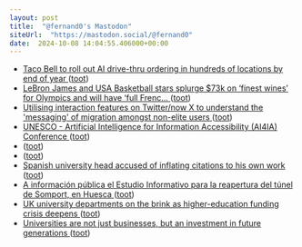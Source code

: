 ```yaml
---
layout: post
title:  "@fernand0's Mastodon"
siteUrl:  "https://mastodon.social/@fernand0"
date:  2024-10-08 14:04:55.406000+00:00
---
```

*  [Taco Bell to roll out AI drive-thru ordering in hundreds of locations by end of year ](https://www.cnbc.com/2024/07/31/taco-bell-to-roll-out-ai-drive-thru-ordering-in-hundreds-of-locations.htm) ([toot](https://mastodon.social/@fernand0/113272179615538537))
*  [LeBron James and USA Basketball stars splurge $73k on ‘finest wines’ for Olympics and will have ‘full Frenc... ](https://www.the-sun.com/sport/12032650/lebron-james-team-usa-basketball-paris-olympics-wine) ([toot](https://mastodon.social/@fernand0/113271581937457547))
*  [Utilising interaction features on Twitter/now X to understand the 'messaging' of migration amongst non-elite users ](https://firstmonday.org/ojs/index.php/fm/article/download/13735/1165) ([toot](https://mastodon.social/@fernand0/113271241449902058))
*  [UNESCO - Artificial Intelligence for Information Accessibility (AI4IA) Conference   ](https://ai4iaconference.com/) ([toot](https://mastodon.social/@fernand0/113271002882501407))
*  [ ](https://mastodon.social/@fernando_delamo) ([toot](https://mastodon.social/@fernand0/113270932959119627))
*  [](http:,) ([toot](https://mastodon.social/@fernand0/113270815157050943))
*  [Spanish university head accused of inflating citations to his own work   ](https://www.science.org/content/article/spanish-university-head-accused-inflating-citations-his-own-work) ([toot](https://mastodon.social/@fernand0/113270650139790689))
*  [A información pública el Estudio Informativo para la reapertura del túnel de Somport, en Huesca ](https://vialibre-ffe.com/noticias.asp?not=4259) ([toot](https://mastodon.social/@fernand0/113269883244832176))
*  [UK university departments on the brink as higher-education funding crisis deepens ](https://www.nature.com/articles/d41586-024-03079-) ([toot](https://mastodon.social/@fernand0/113269145783880602))
*  [Universities are not just businesses, but an investment in future generations ](https://www.nature.com/articles/d41586-024-03109-) ([toot](https://mastodon.social/@fernand0/113267406451104384))
